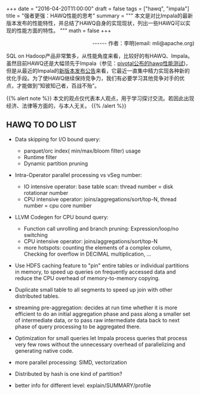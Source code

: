 +++
date = "2016-04-20T11:00:00"
draft = false
tags = ["hawq", "impala"]
title = "强者更强：HAWQ性能的思考"
summary = """
本文是对比Impala的最新版本发布的性能特性，并总结了HAWQ自身的实现现状，列出一些HAWQ可以实现的性能方面的特性。
"""
math = false
+++

<p><div align = right> ------ 作者：李明(email: mli@apache.org) </div> </p>

SQL on Hadoop产品非常繁多，从性能角度来看，比较好的有HAWQ、Impala。虽然目前HAWQ还是大幅领先于Impala（参见：[pivotal公布的hawq性能测试](https://blog.pivotal.io/big-data-pivotal/products/performance-benchmark-pivotal-hawq-beats-impala-apache-hive-part-1))，但是从最近的Impala的[新版本发布公告](https://www.cloudera.com/documentation/enterprise/release-notes/topics/impala_new_features.html#new_features_250)来看，它最近一直集中精力实现各种新的优化手段。为了使HAWQ继续保持竞争力，我们有必要学习其他竞争对手的优点，才能做到“知彼知己者，百战不殆”。

{{% alert note %}}
本文的观点仅代表本人观点，用于学习探讨交流。若因此出现经济、法律等方面的，与本人无关。
{{% /alert %}}

## HAWQ TO DO LIST

- Data skipping for I/O bound query: 
	- parquet/orc index( min/max/bloom filter) usage  
	- Runtime filter
	- Dynamic partition pruning
	
- Intra-Operator parallel processing vs vSeg number: 
	- IO intensive operator: base table scan: thread number = disk rotationar number 
	- CPU intensive operator: joins/aggregations/sort/top-N, thread number = cpu core number
	
- LLVM Codegen for CPU bound query:
	- Function call unrolling and branch pruning: Expression/loop/no switching 
	- CPU intensive operator: joins/aggregations/sort/top-N
	- more hotspots: counting the elements of a complex column, Checking for overflow in DECIMAL multiplication, ...

- Use HDFS caching feature to "pin" entire tables or individual partitions in memory, to speed up queries on frequently accessed data and reduce the CPU overhead of memory-to-memory copying.
- Duplicate small table to all segments to speed up join with other distributed tables.

- streaming pre-aggregation: decides at run time whether it is more efficient to do an initial aggregation phase and pass along a smaller set of intermediate data, or to pass raw intermediate data back to next phase of query processing to be aggregated there. 

- Optimization for small queries let Impala process queries that process very few rows without the unnecessary overhead of parallelizing and generating native code. 

- more parallel processing: SIMD, vectorization 
- Distributed by hash is one kind of partition?	
- better info for different level: explain/SUMMARY/profile
